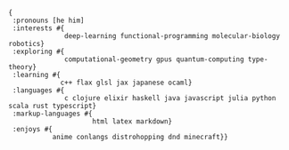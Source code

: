 ```edn
{
 :pronouns [he him]
 :interests #{
              deep-learning functional-programming molecular-biology robotics}
 :exploring #{
              computational-geometry gpus quantum-computing type-theory}
 :learning #{
             c++ flax glsl jax japanese ocaml}
 :languages #{
              c clojure elixir haskell java javascript julia python scala rust typescript}
 :markup-languages #{
                     html latex markdown}
 :enjoys #{
           anime conlangs distrohopping dnd minecraft}}
```

<!--
**HktOverload/HktOverload** is a ✨ _special_ ✨ repository because its `README.md` (this file) appears on your GitHub profile.

Here are some ideas to get you started:

- 🔭 I’m currently working on ...
- 🌱 I’m currently learning ...
- 👯 I’m looking to collaborate on ...
- 🤔 I’m looking for help with ...
- 💬 Ask me about ...
- 📫 How to reach me: ...
- 😄 Pronouns: ...
- ⚡ Fun fact: ...
-->
